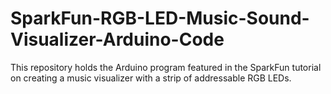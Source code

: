 # SparkFun-RGB-LED-Music-Sound-Visualizer-Arduino-Code
This repository holds the Arduino program featured in the SparkFun tutorial on creating a music visualizer with a strip of addressable RGB LEDs.
